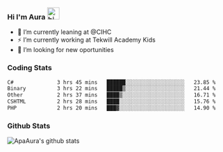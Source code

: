 ### Hi I'm Aura <img src="https://user-images.githubusercontent.com/1303154/88677602-1635ba80-d120-11ea-84d8-d263ba5fc3c0.gif" width="28px" alt="hi">

- 🔭 I’m currently leaning at @CIHC
- ⚡ I’m currently working at Tekwill Academy Kids
- 🤔 I’m looking for new oportunities


### Coding Stats

<!--START_SECTION:waka-->

```txt
C#              3 hrs 45 mins   ██████░░░░░░░░░░░░░░░░░░░   23.85 %
Binary          3 hrs 22 mins   █████▒░░░░░░░░░░░░░░░░░░░   21.44 %
Other           2 hrs 37 mins   ████▒░░░░░░░░░░░░░░░░░░░░   16.71 %
CSHTML          2 hrs 28 mins   ████░░░░░░░░░░░░░░░░░░░░░   15.76 %
PHP             2 hrs 20 mins   ███▓░░░░░░░░░░░░░░░░░░░░░   14.90 %
```

<!--END_SECTION:waka-->

### Github Stats

![ApaAura's github stats](https://github-readme-stats.vercel.app/api?username=ApaAura&count_private=true&theme=tokyonight&hide=contribs,prs)
